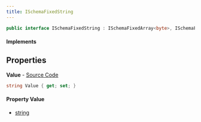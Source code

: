 ```yaml
---
title: ISchemaFixedString
---
```


```csharp
public interface ISchemaFixedString : ISchemaFixedArray<byte>, ISchemaField, INativeHandle, IFormattable
```

#### Implements

## Properties

**Value** - [Source Code](https://github.com/swiftly-solution/swiftlys2/blob/main/managed/src/SwiftlyS2.Shared/Modules/Schemas/ISchemaFixedString.cs#L7)

```csharp
string Value { get; set; }
```

#### Property Value

- [string](https://learn.microsoft.com/dotnet/api/system.string)

